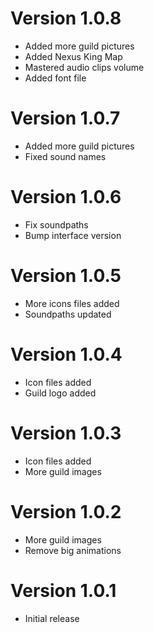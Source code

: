 # Version 1.0.8

- Added more guild pictures
- Added Nexus King Map
- Mastered audio clips volume
- Added font file

# Version 1.0.7

- Added more guild pictures
- Fixed sound names

# Version 1.0.6

- Fix soundpaths
- Bump interface version

# Version 1.0.5

- More icons files added
- Soundpaths updated

# Version 1.0.4

- Icon files added
- Guild logo added
  
# Version 1.0.3

- Icon files added
- More guild images

# Version 1.0.2

- More guild images
- Remove big animations

# Version 1.0.1

- Initial release
